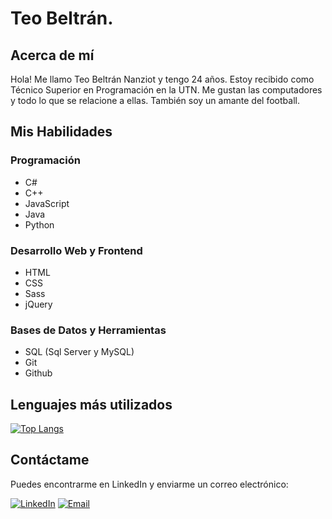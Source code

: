 # Teo Beltrán.

## Acerca de mí
Hola! Me llamo Teo Beltrán Nanziot y tengo 24 años.
Estoy recibido como Técnico Superior en Programación en la UTN.
Me gustan las computadores y todo lo que se relacione a ellas. También soy un amante del football.

## Mis Habilidades
### Programación

- C#
- C++
- JavaScript
- Java
- Python

### Desarrollo Web y Frontend

- HTML
- CSS
- Sass
- jQuery


### Bases de Datos y Herramientas

- SQL (Sql Server y MySQL)
- Git
- Github


## Lenguajes más utilizados

[![Top Langs](https://github-readme-stats.vercel.app/api/top-langs/?username=TeoBeltran&layout=compact&theme=radical)](https://github.com/TeoBeltran)


## Contáctame

Puedes encontrarme en LinkedIn y enviarme un correo electrónico:

[![LinkedIn](https://img.shields.io/badge/LinkedIn-Connect-blue)](https://www.linkedin.com/in/teo-beltr%C3%A1n-nanziot-392346183/)
[![Email](https://img.shields.io/badge/Email-Contact-red)](mailto:teo.belnan@gmail.com)
